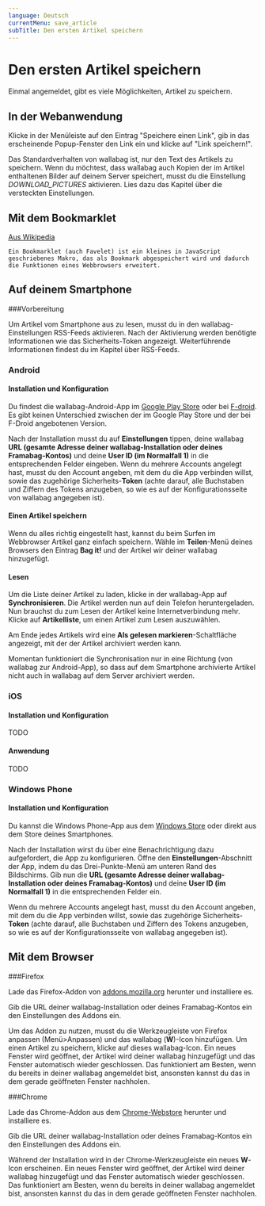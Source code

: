 ```yaml
---
language: Deutsch
currentMenu: save_article
subTitle: Den ersten Artikel speichern
---
```


# Den ersten Artikel speichern

Einmal angemeldet, gibt es viele Möglichkeiten, Artikel zu speichern.

## In der Webanwendung

Klicke in der Menüleiste auf den Eintrag "Speichere einen Link", gib in das erscheinende Popup-Fenster den Link ein und klicke auf "Link speichern!".

Das Standardverhalten von wallabag ist, nur den Text des Artikels zu speichern. Wenn du möchtest, dass wallabag auch Kopien der im Artikel enthaltenen Bilder auf deinem Server speichert, musst du die Einstellung *DOWNLOAD_PICTURES* aktivieren. Lies dazu das Kapitel über die versteckten Einstellungen.

## Mit dem Bookmarklet

[Aus Wikipedia](https://de.wikipedia.org/wiki/Bookmarklet)

    Ein Bookmarklet (auch Favelet) ist ein kleines in JavaScript geschriebenes Makro, das als Bookmark abgespeichert wird und dadurch die Funktionen eines Webbrowsers erweitert.

## Auf deinem Smartphone
###Vorbereitung

Um Artikel vom Smartphone aus zu lesen, musst du in den wallabag-Einstellungen RSS-Feeds aktivieren. Nach der Aktivierung werden benötigte Informationen wie das Sicherheits-Token angezeigt. Weiterführende Informationen findest du im Kapitel über RSS-Feeds.

### Android
#### Installation und Konfiguration

Du findest die wallabag-Android-App im [Google Play Store](https://play.google.com/store/apps/details?id=fr.gaulupeau.apps.InThePoche) oder bei [F-droid](https://f-droid.org/app/fr.gaulupeau.apps.InThePoche). Es gibt keinen Unterschied zwischen der im Google Play Store und der bei F-Droid angebotenen Version.

Nach der Installation musst du auf **Einstellungen** tippen, deine wallabag **URL (gesamte Adresse deiner wallabag-Installation oder deines Framabag-Kontos)** und deine **User ID (im Normalfall 1)** in die entsprechenden Felder eingeben. Wenn du mehrere Accounts angelegt hast, musst du den Account angeben, mit dem du die App verbinden willst, sowie das zugehörige Sicherheits-**Token** (achte darauf, alle Buchstaben und Ziffern des Tokens anzugeben, so wie es auf der Konfigurationsseite von wallabag angegeben ist).

#### Einen Artikel speichern

Wenn du alles richtig eingestellt hast, kannst du beim Surfen im Webbrowser Artikel ganz einfach speichern. Wähle im **Teilen**-Menü deines Browsers den Eintrag **Bag it!** und der Artikel wir deiner wallabag hinzugefügt.

#### Lesen

Um die Liste deiner Artikel zu laden, klicke in der wallabag-App auf **Synchronisieren**. Die Artikel werden nun auf dein Telefon heruntergeladen. Nun brauchst du zum Lesen der Artikel keine Internetverbindung mehr. Klicke auf **Artikelliste**, um einen Artikel zum Lesen auszuwählen.

Am Ende jedes Artikels wird eine **Als gelesen markieren**-Schaltfläche angezeigt, mit der der Artikel archiviert werden kann.

Momentan funktioniert die Synchronisation nur in eine Richtung (von wallabag zur Android-App), so dass auf dem Smartphone archivierte Artikel nicht auch in wallabag auf dem Server archiviert werden.

### iOS
#### Installation und Konfiguration

TODO

#### Anwendung

TODO

### Windows Phone
#### Installation und Konfiguration

Du kannst die Windows Phone-App aus dem [Windows Store](http://www.windowsphone.com/fr-fr/store/app/wallabag/ff890514-348c-4d0b-9b43-153fff3f7450) oder direkt aus dem Store deines Smartphones.

Nach der Installation wirst du über eine Benachrichtigung dazu aufgefordert, die App zu konfigurieren. Öffne den **Einstellungen**-Abschnitt der App, indem du das Drei-Punkte-Menü am unteren Rand des Bildschirms. Gib nun die **URL (gesamte Adresse deiner wallabag-Installation oder deines Framabag-Kontos)** und deine **User ID (im Normalfall 1)** in die entsprechenden Felder ein.

Wenn du mehrere Accounts angelegt hast, musst du den Account angeben, mit dem du die App verbinden willst, sowie das zugehörige Sicherheits-**Token** (achte darauf, alle Buchstaben und Ziffern des Tokens anzugeben, so wie es auf der Konfigurationsseite von wallabag angegeben ist).

## Mit dem Browser
###Firefox

Lade das Firefox-Addon von [addons.mozilla.org](https://addons.mozilla.org/firefox/addon/wallabag/) herunter und installiere es.

Gib die URL deiner wallabag-Installation oder deines Framabag-Kontos ein den Einstellungen des Addons ein.

Um das Addon zu nutzen, musst du die Werkzeugleiste von Firefox anpassen (Menü>Anpassen) und das wallabag (**W**)-Icon hinzufügen. Um einen Artikel zu speichern, klicke auf dieses wallabag-Icon. Ein neues Fenster wird geöffnet, der Artikel wird deiner wallabag hinzugefügt und das Fenster automatisch wieder geschlossen. Das funktioniert am Besten, wenn du bereits in deiner wallabag angemeldet bist, ansonsten kannst du das in dem gerade geöffneten Fenster nachholen.

###Chrome

Lade das Chrome-Addon aus dem [Chrome-Webstore](https://chrome.google.com/webstore/detail/wallabag/bepdcjnnkglfjehplaogpoonpffbdcdj) herunter und installiere es.

Gib die URL deiner wallabag-Installation oder deines Framabag-Kontos ein den Einstellungen des Addons ein.

Während der Installation wird in der Chrome-Werkzeugleiste ein neues **W**-Icon erscheinen. Ein neues Fenster wird geöffnet, der Artikel wird deiner wallabag hinzugefügt und das Fenster automatisch wieder geschlossen. Das funktioniert am Besten, wenn du bereits in deiner wallabag angemeldet bist, ansonsten kannst du das in dem gerade geöffneten Fenster nachholen.
